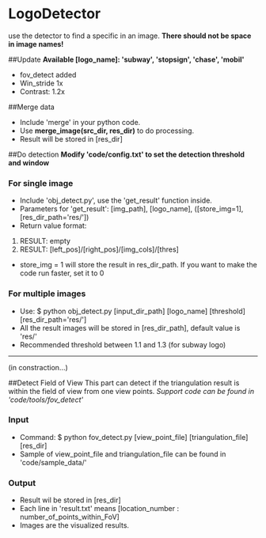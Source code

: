 # LogoDetector
use the detector to find a specific in an image. **There should not be space in image names!**

##Update
**Available [logo_name]: 'subway', 'stopsign', 'chase', 'mobil'**
- fov_detect added
- Win_stride 1x
- Contrast: 1.2x

##Merge data
- Include 'merge' in your python code.
- Use **merge_image(src_dir, res_dir)** to do processing. 
- Result will be stored in [res_dir]

##Do detection
**Modify 'code/config.txt' to set the detection threshold and window**

### For single image
- Include 'obj_detect.py', use the 'get_result' function inside.
- Parameters for 'get_result': [img_path], [logo_name], ([store_img=1], [res_dir_path='res/'])
- Return value format: 	
1. RESULT: empty
2. RESULT: [left_pos]/[right_pos]/[img_cols]/[thres]
- store_img = 1 will store the result in res_dir_path. If you want to make the code run faster, set it to 0

### For multiple images
- Use: $ python obj_detect.py [input_dir_path] [logo_name] [threshold] [res_dir_path='res/']
- All the result images will be stored in [res_dir_path], default value is 'res/'
- Recommended threshold between 1.1 and 1.3 (for subway logo)

- - -
(in constraction...)

##Detect Field of View
This part can detect if the triangulation result is within the field of view from one view points. *Support code can be found in 'code/tools/fov_detect'*

### Input
- Command: $ python fov_detect.py [view_point_file] [triangulation_file] [res_dir]
- Sample of view_point_file and triangulation_file can be found in 'code/sample_data/'

### Output
- Result wil be stored in [res_dir]
- Each line in 'result.txt' means [location_number : number_of_points_within_FoV]
- Images are the visualized results.
